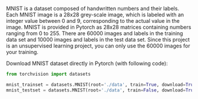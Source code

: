MNIST is a dataset composed of handwritten numbers and their labels. Each MNIST image is a 28x28 grey-scale image, which is labeled with an integer value between 0 and 9, corresponding to the actual value in the image. MNIST is provided in Pytorch as 28x28 matrices containing numbers ranging from 0 to 255. There are 60000 images and labels in the training data set and 10000 images and labels in the test data set. Since this project is an unsupervised learning project, you can only use the 60000 images for your training.

Download MNIST dataset directly in Pytorch (with following code):

```python
from torchvision import datasets

mnist_trainset = datasets.MNIST(root='./data', train=True, download=True, transform=None)
mnist_testset = datasets.MNIST(root='./data', train=False, download=True, transform=None)
```

